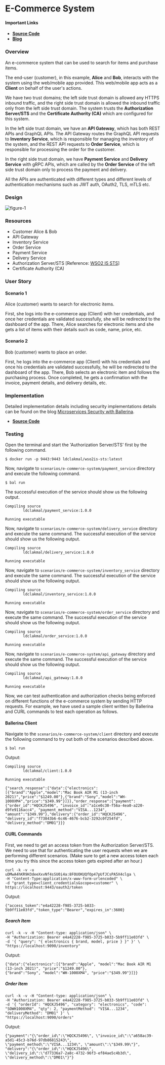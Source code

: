 # E-Commerce System

#### Important Links
- [**Source Code**](https://github.com/ldclakmal/ballerina-security/tree/master/scenarios/e-commerce-system)
- [**Blog**](https://medium.com/@ldclakmal/microservices-security-with-ballerina-e9d430f05373)

### Overview

An e-commerce system that can be used to search for items and purchase items. 

The end-user (customer), in this example, **Alice** and **Bob**, interacts with the system using the web/mobile app 
provided. This web/mobile app acts as a **Client** on behalf of the user's actions.

We have two trust domains; the left side trust domain is allowed any HTTPS inbound traffic, and the right side trust 
domain is allowed the inbound traffic only from the left side trust domain. The system trusts the **Authorization 
Server/STS** and the **Certificate Authority (CA)** which are configured for this system.

In the left side trust domain, we have an **API Gateway**, which has both REST APIs and GraphQL APIs. The API Gateway 
routes the GraphQL API requests to **Inventory Service**, which is responsible for managing the inventory of the system, 
and the REST API requests to **Order Service**, which is responsible for processing the order for the customer.

In the right side trust domain, we have **Payment Service** and **Delivery Service** with gRPC APIs, which are called 
by the **Order Service** of the left side trust domain only to process the payment and delivery.

All the APIs are authenticated with different types and different levels of authentication mechanisms such as JWT auth, 
OAuth2, TLS, mTLS etc.

### Design

![figure-1](./e-commerce-system.png)

### Resources

- Customer Alice & Bob
- API Gateway
- Inventory Service
- Order Service
- Payment Service
- Delivery Service
- Authorization Server/STS [Reference: [WSO2 IS STS](https://hub.docker.com/r/ldclakmal/wso2is-sts)]
- Certificate Authority (CA)

### User Story

#### Scenario 1

Alice (customer) wants to search for electronic items.

First, she logs into the e-commerce app (Client) with her credentials, and once her credentials are validated 
successfully, she will be redirected to the dashboard of the app. There, Alice searches for electronic items and she 
gets a list of items with their details such as code, name, price, etc.

#### Scenario 2

Bob (customer) wants to place an order.

First, he logs into the e-commerce app (Client) with his credentials and once his credentials are validated 
successfully, he will be redirected to the dashboard of the app. There, Bob selects an electronic item and follows the 
purchasing process. Once completed, he gets a confirmation with the invoice, payment details, and delivery details, etc.

### Implementation

Detailed implementation details including security implementations details can be found on the blog 
[Microservices Security with Ballerina](https://medium.com/@ldclakmal/microservices-security-with-ballerina-e9d430f05373).

- [**Source Code**](https://github.com/ldclakmal/ballerina-security/tree/master/scenarios/e-commerce-system)

### Testing

Open the terminal and start the 'Authorization Server/STS' first by the following command.
```shell
$ docker run -p 9443:9443 ldclakmal/wso2is-sts:latest
```

Now, navigate to `scenarios/e-commerce-system/payment_service` directory and execute the following command.
```shell
$ bal run
```

The successful execution of the service should show us the following output.
```shell
Compiling source
        ldclakmal/payment_service:1.0.0

Running executable
```

Now, navigate to `scenarios/e-commerce-system/delivery_service` directory and execute the same command.
The successful execution of the service should show us the following output.
```shell
Compiling source
        ldclakmal/delivery_service:1.0.0

Running executable
```

Now, navigate to `scenarios/e-commerce-system/inventory_service` directory and execute the same command.
The successful execution of the service should show us the following output.
```shell
Compiling source
        ldclakmal/inventory_service:1.0.0

Running executable
```

Now, navigate to `scenarios/e-commerce-system/order_service` directory and execute the same command.
The successful execution of the service should show us the following output.
```shell
Compiling source
        ldclakmal/order_service:1.0.0

Running executable
```

Now, navigate to `scenarios/e-commerce-system/api_gateway` directory and execute the same command.
The successful execution of the service should show us the following output.
```shell
Compiling source
        ldclakmal/api_gateway:1.0.0

Running executable
```

Now, we can test authentication and authorization checks being enforced on different functions of the e-commerce system 
by sending HTTP requests. For example, we have used a sample client written by Ballerina and CURL commands to test each 
operation as follows.

#### Ballerina Client

Navigate to the `scenarios/e-commerce-system/client` directory and execute the following command to try out 
both of the scenarios described above.
```shell
$ bal run
```

Output:
```shell
Compiling source
        ldclakmal/client:1.0.0

Running executable

{"search_response":{"data":{"electronics":[{"brand":"Apple","model":"Mac Book AIR M1 (13-inch 2021)","price":"$1249.00"},{"brand":"Sony","model":"WH-1000XM4","price":"$349.99"}]}},"order_response":{"payment":{"order_id":"HQCKJ5496", "invoice_id":"a1ce0c30-f56a-4ea0-a220-d9fe9116acc4", "payment_method":"VISA...1234", "amount":"$349.99"},"delivery":{"order_id":"HQCKJ5496", "delivery_id":"f73843b6-6c46-4676-bcb2-3292c0f254fd", "delivery_method":"DM01"}}}
```

#### CURL Commands

First, we need to get an access token from the Authorization Server/STS. We need to use that for authenticating the user 
requests when we are performing different scenarios. (Make sure to get a new access token each time you try this since 
the access token gets expired after an hour.)
```shell
curl -k -v -u uDMwA4hKR9H3deeXxvNf4sSU0i4a:8FOUOKUQfOp47pUfJCsPA5X4clga \
-H "Content-Type:application/x-www-form-urlencoded" \
-d "grant_type=client_credentials&scope=customer" \
https://localhost:9443/oauth2/token
```

Output:
```shell
{"access_token":"e4a42228-f985-3725-b033-5b9ff11e03fd","token_type":"Bearer","expires_in":3600}
```

##### Search Item

```shell
curl -k -v -H "Content-type: application/json" \
-H "Authorization: Bearer e4a42228-f985-3725-b033-5b9ff11e03fd" \
-d '{ "query": "{ electronics { brand, model, price } }" }' \
"https://localhost:9090/inventory"
```

Output:
```shell
{"data":{"electronics":[{"brand":"Apple", "model":"Mac Book AIR M1 (13-inch 2021)", "price":"$1249.00"}, 
{"brand":"Sony", "model":"WH-1000XM4", "price":"$349.99"}]}}
```

##### Order Item

```shell
curl -k -v -H "Content-type: application/json" \
-H "Authorization: Bearer e4a42228-f985-3725-b033-5b9ff11e03fd" \
-d '{ "orderId": "HQCKJ5496", "category": "electronics", "code": "SOWH1000XM4", "qty": 2, "paymentMethod": "VISA...1234", "deliveryMethod": "DM01" }' \
"https://localhost:9090/orders"
```

Output:
```shell
{"payment":"{\"order_id\":\"HQCKJ5496\", \"invoice_id\":\"a658ac39-a5d1-45c3-b76d-97db86815243\", 
\"payment_method\":\"VISA...1234\", \"amount\":\"$349.99\"}", "delivery":"{\"order_id\":\"HQCKJ5496\", 
\"delivery_id\":\"d77336a7-2a8c-4732-96f3-ef84ae5c4b3d\", \"delivery_method\":\"DM01\"}"}
```
